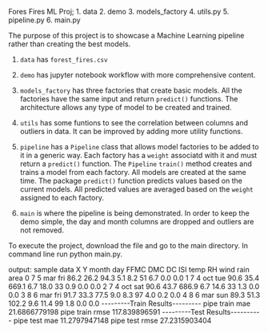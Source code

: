 
Fores Fires ML Proj;
    1. data
    2. demo
    3. models_factory
    4. utils.py 
    5. pipeline.py
    6. main.py

The purpose of this project is to showcase a Machine Learning pipeline rather than creating the best models.

1. `data` has `forest_fires.csv`

2. `demo` has jupyter notebook workflow with more comprehensive content.

3. `models_factory` has three factories that create basic models. All the factories have the same input and return `predict()` functions. The architecture allows any type of model to be created and trained.

4. `utils` has some funtions to see the correlation between columns and outliers in data. It can be improved by adding more utility functions.

5. `pipeline` has a `Pipeline` class that allows model factories to be added to it in a generic way. Each factory has a `weight` associatd with it and must return a `predict()` function. The `Pipeline` `train()` method creates and trains a model from each factory. All models are created at the same time. The package `predict()` function predicts values based on the current models. All predicted values are averaged based on the `weight` assigned to each factory.

6. `main` is where the pipeline is being demonstrated. In order to keep the demo simple, the day and month columns are dropped and outliers are not removed.

To execute the project, download the file and go to the main directory. In command line run python main.py.

output:
sample data
    X  Y month  day  FFMC   DMC     DC  ISI  temp  RH  wind  rain  area
0  7  5   mar  fri  86.2  26.2   94.3  5.1   8.2  51   6.7   0.0   0.0
1  7  4   oct  tue  90.6  35.4  669.1  6.7  18.0  33   0.9   0.0   0.0
2  7  4   oct  sat  90.6  43.7  686.9  6.7  14.6  33   1.3   0.0   0.0
3  8  6   mar  fri  91.7  33.3   77.5  9.0   8.3  97   4.0   0.2   0.0
4  8  6   mar  sun  89.3  51.3  102.2  9.6  11.4  99   1.8   0.0   0.0
---------Train Results---------
pipe train mae   21.6866779198
pipe train rmse  117.839896591
---------Test Results----------
pipe test mae    11.2797947148
pipe test rmse   27.2315903404


